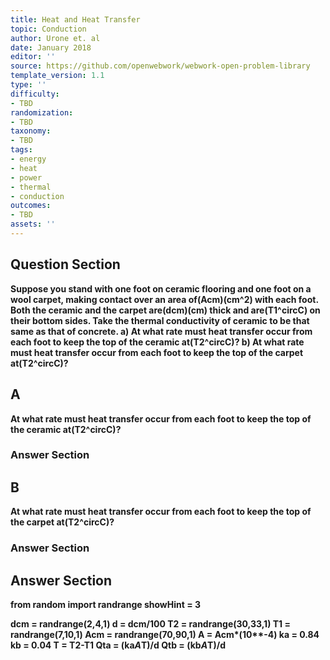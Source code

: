 ```yaml
---
title: Heat and Heat Transfer
topic: Conduction
author: Urone et. al
date: January 2018
editor: ''
source: https://github.com/openwebwork/webwork-open-problem-library
template_version: 1.1
type: ''
difficulty:
- TBD
randomization:
- TBD
taxonomy:
- TBD
tags:
- energy
- heat
- power
- thermal
- conduction
outcomes:
- TBD
assets: ''
---
```


## Question Section 

<b>
Suppose you stand with one foot on ceramic flooring and one foot on a wool carpet, making contact over an area of(Acm)(cm^2) with each foot. Both the ceramic and the carpet are(dcm)(cm) thick and are(T1^circC) on their bottom sides. Take the thermal conductivity of ceramic to be that same as that of concrete.
a) At what rate must heat transfer occur from each foot to keep the top of the ceramic at(T2^circC)?
b) At what rate must heat transfer occur from each foot to keep the top of the carpet at(T2^circC)?

## A
At what rate must heat transfer occur from each foot to keep the top of the ceramic at(T2^circC)?
### Answer Section
## B
At what rate must heat transfer occur from each foot to keep the top of the carpet at(T2^circC)?
### Answer Section


## Answer Section

from random import randrange
showHint = 3

dcm = randrange(2,4,1)
d = dcm/100
T2 = randrange(30,33,1)
T1 = randrange(7,10,1)
Acm = randrange(70,90,1)
A = Acm*(10**-4)
ka = 0.84
kb = 0.04
T = T2-T1
Qta = (ka*A*T)/d
Qtb = (kb*A*T)/d